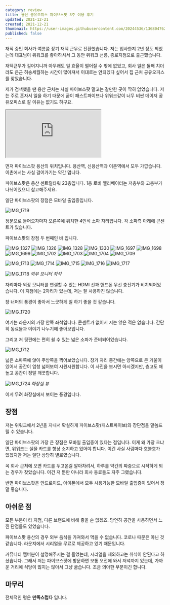```yaml
---
category: review
title: 용산 공유오피스 파이브스팟 3주 이용 후기
updated: 2021-12-21
created: 2021-12-21
thumbnail: https://user-images.githubusercontent.com/20244536/136804762-1e64b59c-e60e-462b-99f8-a39131f4c507.png
published: false
---
```


재직 중인 회사가 여름쯤 장기 재택 근무로 전환했습니다. 저는 입사한지 2년 정도 되었는데 대표님이 위워크를 좋아하셔서 그 동안 위워크 선릉, 종로지점으로 출근했습니다.

재택근무가 길어지니까 아무래도 일 효율이 떨어질 수 밖에 없었고, 회사 일은 둘째 치더라도 은근 허송세월하는 시간이 많아져서 이대로는 안되겠다 싶어서 집 근처 공유오피스를 찾았습니다.

제가 검색했을 땐 용산 근처는 사실 파이브스팟 말고는 갈만한 곳이 딱히 없었습니다. 저는 주로 혼자서 일을 하기 때문에 굳이 패스트파이브나 위워크같이 너무 비싼 메이저 공유오피스로 갈 이유는 없기도 하구요.

<!--more-->

<iframe
  src="https://www.google.com/maps/embed?pb=!1m14!1m8!1m3!1d12656.862737384445!2d126.9670296!3d37.5264127!3m2!1i1024!2i768!4f13.1!3m3!1m2!1s0x0%3A0x29cb3df826be69a0!2z7YyM7J2067iM7Iqk7YyfIOyaqeyCsA!5e0!3m2!1sko!2skr!4v1640362307463!5m2!1sko!2skr" 
  loading="lazy"
  class="w-full border-0 rounded-lg aspect-video"></iframe>

먼저 파이브스팟 용산의 위치입니다. 용산역, 신용산역과 이촌역에서 모두 가깝습니다. 이촌에서는 사실 걸어가기는 약간 멉니다.

파이브스팟은 용산 센트럴타워 23층입니다. 1층 로비 엘리베이터는 저층부와 고층부가 나뉘어있으니 참고해주세요.

일단 파이브스팟의 장점은 모바일 출입증입니다.

![IMG_1719](https://user-images.githubusercontent.com/20244536/146870075-d61749b0-9b9b-4476-a039-8c1e1dafdda0.JPEG)

정문으로 들어오자마자 오른쪽에 위치한 4인석 소파 자리입니다. 각 소파측 아래에 콘센트가 있습니다.

파이브스팟의 장점 두 번째인 바 입니다.

![IMG_1327](https://user-images.githubusercontent.com/20244536/146869828-340845b3-9146-477a-8494-25767e88cb59.JPEG)
![IMG_1326](https://user-images.githubusercontent.com/20244536/146869950-6bbcfb89-b34c-4fce-8131-5a0d12284bac.JPEG)
![IMG_1328](https://user-images.githubusercontent.com/20244536/146869959-1e0de17a-70f7-46d7-9016-aa16fbe49326.JPEG)
![IMG_1330](https://user-images.githubusercontent.com/20244536/146869965-cd2444d3-d2ff-493d-97dc-12c42e2c6e74.JPEG)
![IMG_1697](https://user-images.githubusercontent.com/20244536/146870031-b76c0062-0a0e-42b0-ad39-3ddbe3dc8ee5.JPEG)
![IMG_1698](https://user-images.githubusercontent.com/20244536/146870041-3000d536-a05d-49f8-9947-81ad91a8351a.JPEG)
![IMG_1699](https://user-images.githubusercontent.com/20244536/146870048-0ab3d769-cbe0-4f8f-a8e3-962818e352a8.JPEG)
![IMG_1702](https://user-images.githubusercontent.com/20244536/146870050-0fcdb7ed-6da0-43e9-bfd8-97f81272ee1c.JPEG)
![IMG_1703](https://user-images.githubusercontent.com/20244536/146870052-01797aa0-18c6-4f42-9530-5cb5b22798f1.JPEG)
![IMG_1704](https://user-images.githubusercontent.com/20244536/146870053-26a38951-2c63-4a8c-9f01-05b58798f52a.JPEG)
![IMG_1709](https://user-images.githubusercontent.com/20244536/146870054-cf8bf1bb-4281-4e96-9b37-91b591bb45eb.JPEG)

<!-- https://user-images.githubusercontent.com/20244536/146870060-61c60c68-f63f-4624-9d0f-9c57a23b0fae.MP4 -->

![IMG_1713](https://user-images.githubusercontent.com/20244536/146870065-e0a6ae98-656e-4cf2-bed6-a8f1e1484705.JPEG)
![IMG_1714](https://user-images.githubusercontent.com/20244536/146870067-d7642b58-6c61-488d-b70d-e157c3f1b42a.JPEG)
![IMG_1715](https://user-images.githubusercontent.com/20244536/146870070-9f1bdeca-31b0-42a1-ad64-8079d03628b2.JPEG)
![IMG_1716](https://user-images.githubusercontent.com/20244536/146870071-d7ebdce8-e7eb-4877-ac3b-6f4963764352.JPEG)
![IMG_1717](https://user-images.githubusercontent.com/20244536/146870072-6ba1f010-8f58-460a-bd8f-61cd065ebd63.JPEG)

![IMG_1718](https://user-images.githubusercontent.com/20244536/146870074-cbec16c8-6b80-45d2-9182-c37eb545182b.JPEG)
_외부 모니터 좌석_

자리마다 외장 모니터를 연결할 수 있는 HDMI 선과 핸드폰 무선 충전기가 비치되어있습니다. 이 지점에는 2자리가 있는데, 저는 잘 사용하진 않습니다.

창 너머의 풍경이 좋아서 느긋하게 일 하기 좋을 것 같습니다.

![IMG_1720](https://user-images.githubusercontent.com/20244536/146870077-6bbe05a2-726d-476c-bd0f-632165f80ab8.JPEG)

여기는 라운지의 가장 안쪽 좌석입니다. 콘센트가 없어서 저는 앉은 적은 없습니다. 간단히 동료들과 이야기 나누기에 좋아보입니다.

그리고 저 뒷편에는 편히 쉴 수 있는 넓은 소파가 준비되어있습니다.

![IMG_1712](https://user-images.githubusercontent.com/20244536/146870063-357705e4-ec9e-4988-9aca-cd08690c2601.JPEG)

넓은 소파쪽에 앉아 주방쪽을 찍어보았습니다. 창가 자리 중간에는 양쪽으로 큰 거울이 있어서 공간이 엄청 넓어보여 시원시원합니다. 이 사진을 보시면 아시겠지만, 층고도 꽤 높고 공간이 정말 깨끗합니다.

<!-- ![IMG_1721](https://user-images.githubusercontent.com/20244536/146870080-ee2f0c2d-4ff3-429c-b524-0a7d71fdaeb1.JPEG) -->

![IMG_1724](https://user-images.githubusercontent.com/20244536/146870084-f4f9aa7e-2a53-443f-bc82-c72aa566ccfd.JPEG)
_화장실 뷰_

이게 무려 화장실에서 보이는 풍경입니다.

## 장점

저는 위워크에서 2년을 지내서 확실하게 파이브스팟(패스트파이브)와 장단점을 말씀드릴 수 있습니다.

일단 파이브스팟의 가장 큰 장점은 모바일 출입증이 있다는 점입니다. 이게 왜 가장 크냐면, 위워크는 실물 카드를 항상 소지하고 있어야 합니다. 이건 사실 사람마다 호불호가 있겠지만 저는 일단 상당히 별로였습니다.

꼭 회사 근처에 오면 카드를 두고온걸 알아차려서, 하루를 약간의 짜증으로 시작하게 되는 경우가 잦았습니다. 이건 저 뿐만 아니라 회사 동료들도 자주 그랬습니다.

반면 파이브스팟은 안드로이드, 아이폰에서 모두 사용가능한 모바일 출입증이 있어서 정말 좋습니다.

## 아쉬운 점

모든 부분이 타 지점, 다른 브랜드에 비해 좋을 순 없겠죠. 당연히 공간을 사용하면서 느낀 단점들도 있었습니다.

파이브스팟 용산의 경우 외부 음식을 가져와서 먹을 수 없습니다. 코로나 때문은 아닌 것 같습니다. 라운지에서 시리얼을 무료로 제공하고 있기 때문입니다.

커뮤니티 멤버분이 설명해주시는 걸 들었는데, 시리얼을 제외하고는 취식이 안된다고 하셨습니다. 그래서 저는 파이브스팟에 방문하면 보통 오전에 와서 저녁까지 있는데, 가까운 거리에 식당이 많지는 않아서 그냥 굶습니다. 조금 의아한 부분이긴 합니다.

## 마무리

전체적인 평은 **만족스럽다** 입니다.
